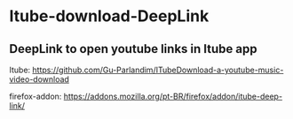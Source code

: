 # Itube-download-DeepLink
## DeepLink to open youtube links in Itube app
Itube: https://github.com/Gu-Parlandim/ITubeDownload-a-youtube-music-video-download

firefox-addon: https://addons.mozilla.org/pt-BR/firefox/addon/itube-deep-link/
